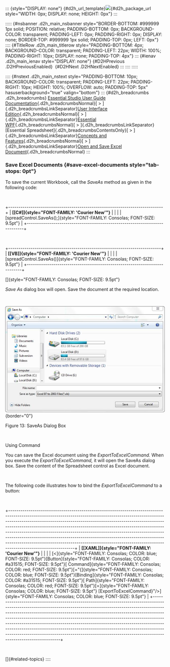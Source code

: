 ::: {style="DISPLAY: none"}
[](ms-xhelp:///?Id=d2h_url_template){#d2h_url_template}![](!package_url!){#d2h_package_url style="WIDTH: 0px; DISPLAY: none; HEIGHT: 0px"}
:::

::::: {#nsbanner .d2h_main_nsbanner style="BORDER-BOTTOM: #999999 1px solid; POSITION: relative; PADDING-BOTTOM: 0px; BACKGROUND-COLOR: transparent; PADDING-LEFT: 0px; PADDING-RIGHT: 0px; DISPLAY: none; BORDER-TOP: #999999 1px solid; PADDING-TOP: 0px; LEFT: 0px"}
:::: {#TitleRow .d2h_main_titlerow style="PADDING-BOTTOM: 4px; BACKGROUND-COLOR: transparent; PADDING-LEFT: 22px; WIDTH: 100%; PADDING-RIGHT: 10px; DISPLAY: none; PADDING-TOP: 4px"}
::: {#ienav .d2h_main_ienav style="DISPLAY: none"}
[](ms-xhelp:///?Id=fda2f5d2-77cf-4e72-9c4a-daa3ba0b7145){#D2HPrevious .D2HPreviousEnabled}  [](ms-xhelp:///?Id=cba3a805-6260-4f6e-b36e-e0f215f15050){#D2HNext .D2HNextEnabled}
:::
::::
:::::

:::: {#nstext .d2h_main_nstext style="PADDING-BOTTOM: 10px; BACKGROUND-COLOR: transparent; PADDING-LEFT: 22px; PADDING-RIGHT: 10px; HEIGHT: 100%; OVERFLOW: auto; PADDING-TOP: 5px" hasuserbackground="true" valign="bottom"}
::: {#d2h_breadcrumbs .d2h_breadcrumbs}
[Essential Studio User Guide Documentation](ms-xhelp:///?Id=12457748-09e3-4d74-a240-8e049cedf030){.d2h_breadcrumbsNormal}[ \> ]{.d2h_breadcrumbsLinkSeparator}[User Interface Edition](ms-xhelp:///?Id=c29296b7-531c-413b-a0ec-488ca1f7f669){.d2h_breadcrumbsNormal}[ \> ]{.d2h_breadcrumbsLinkSeparator}[Essential WPF](ms-xhelp:///?Id=7f4f82c5-151c-4262-94d0-75c4626c77bc){.d2h_breadcrumbsNormal}[ \> ]{.d2h_breadcrumbsLinkSeparator}[Essential Spreadsheet]{.d2h_breadcrumbsContentsOnly}[ \> ]{.d2h_breadcrumbsLinkSeparator}[Concepts and Features](ms-xhelp:///?Id=625a8128-e556-4a29-9ea6-d472120ad9e1){.d2h_breadcrumbsNormal}[ \> ]{.d2h_breadcrumbsLinkSeparator}[Open and Save Excel Document](ms-xhelp:///?Id=9473df19-9fec-4f21-a552-6ac380338667){.d2h_breadcrumbsNormal}
:::

### Save Excel Documents {#save-excel-documents style="tab-stops: 0pt"}

To save the current Workbook, call the *SaveAs* method as given in the following code:

 

+----------------------------------------------------------------------------+
| **[\[C#\]]{style="FONT-FAMILY: 'Courier New'"}**                           |
|                                                                            |
| [spreadControl.SaveAs();]{style="FONT-FAMILY: Consolas; FONT-SIZE: 9.5pt"} |
+----------------------------------------------------------------------------+

 

+---------------------------------------------------------------------------+
| **[\[VB\]]{style="FONT-FAMILY: 'Courier New'"}**                          |
|                                                                           |
| [spreadControl.SaveAs()]{style="FONT-FAMILY: Consolas; FONT-SIZE: 9.5pt"} |
+---------------------------------------------------------------------------+

[]{style="FONT-FAMILY: Consolas; FONT-SIZE: 9.5pt"} 

*Save As* dialog box will open. Save the document at the required location. 

 

![](ImagesExt/image27_14.jpg){border="0"}

Figure 13: SaveAs Dialog Box

 

Using Command

You can save the Excel document using the *ExportToExcelCommand.* When you execute the *ExportToExcelCommand,* it will open the SaveAs dialog box. Save the content of the Spreadsheet control as Excel document.

 

The following code illustrates how to bind the *ExportToExcelCommand* to a button:

 

+--------------------------------------------------------------------------------------------------------------------------------------------------------------------------------------------------------------------------------------------------------------------------------------------------------------------------------------------------------------------------------------------------------------------------------------------------------------------------------------------------------------------------------------------------------------------------------------------------+
| **[\[XAML\]]{style="FONT-FAMILY: 'Courier New'"}**                                                                                                                                                                                                                                                                                                                                                                                                                                                                                                                                               |
|                                                                                                                                                                                                                                                                                                                                                                                                                                                                                                                                                                                                  |
| [\<]{style="FONT-FAMILY: Consolas; COLOR: blue; FONT-SIZE: 9.5pt"}[Button]{style="FONT-FAMILY: Consolas; COLOR: #a31515; FONT-SIZE: 9.5pt"}[ Command]{style="FONT-FAMILY: Consolas; COLOR: red; FONT-SIZE: 9.5pt"}[=\"{]{style="FONT-FAMILY: Consolas; COLOR: blue; FONT-SIZE: 9.5pt"}[Binding]{style="FONT-FAMILY: Consolas; COLOR: #a31515; FONT-SIZE: 9.5pt"}[ Path]{style="FONT-FAMILY: Consolas; COLOR: red; FONT-SIZE: 9.5pt"}[=]{style="FONT-FAMILY: Consolas; COLOR: blue; FONT-SIZE: 9.5pt"} [ExportToExcelCommand}\"/\>]{style="FONT-FAMILY: Consolas; COLOR: blue; FONT-SIZE: 9.5pt"} |
+--------------------------------------------------------------------------------------------------------------------------------------------------------------------------------------------------------------------------------------------------------------------------------------------------------------------------------------------------------------------------------------------------------------------------------------------------------------------------------------------------------------------------------------------------------------------------------------------------+

 

[]{#related-topics}
::::
